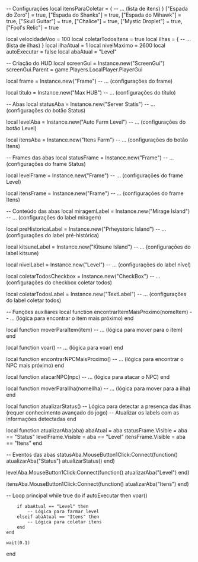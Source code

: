 -- Configurações
local itensParaColetar = {
    -- ... (lista de itens)
}
["Espada do Zoro"] = true,
    ["Espada do Shanks"] = true,
    ["Espada do Mihawk"] = true,
    ["Skull Guitar"] = true,
    ["Chalice"] = true,
    ["Mystic Droplet"] = true,
    ["Fool's Relic"] = true

local velocidadeVoo = 100
local coletarTodosItens = true
local ilhas = {
    -- ... (lista de ilhas)
}
local ilhaAtual = 1
local nivelMaximo = 2600
local autoExecutar = false
local abaAtual = "Level"

-- Criação do HUD
local screenGui = Instance.new("ScreenGui")
screenGui.Parent = game.Players.LocalPlayer.PlayerGui

local frame = Instance.new("Frame")
-- ... (configurações do frame)

local titulo = Instance.new("Max HUB")
-- ... (configurações do título)

-- Abas
local statusAba = Instance.new("Server Statis")
-- ... (configurações do botão Status)

local levelAba = Instance.new("Auto Farm Level")
-- ... (configurações do botão Level)
    
local itensAba = Instance.new("Itens Farm")
-- ... (configurações do botão Itens)

-- Frames das abas
local statusFrame = Instance.new("Frame")
-- ... (configurações do frame Status)

local levelFrame = Instance.new("Frame")
-- ... (configurações do frame Level)

local itensFrame = Instance.new("Frame")
-- ... (configurações do frame Itens)

-- Conteúdo das abas
local miragemLabel = Instance.new("Mirage Island")
-- ... (configurações do label miragem)

local preHistoricaLabel = Instance.new("Prheystoric Island")
-- ... (configurações do label pré-histórica)

local kitsuneLabel = Instance.new("Kitsune Island")
-- ... (configurações do label kitsune)

local nivelLabel = Instance.new("Level")
-- ... (configurações do label nível)

local coletarTodosCheckbox = Instance.new("CheckBox")
-- ... (configurações do checkbox coletar todos)

local coletarTodosLabel = Instance.new("TextLabel")
-- ... (configurações do label coletar todos)

-- Funções auxiliares
local function encontrarItemMaisProximo(nomeItem)
    -- ... (lógica para encontrar o item mais próximo)
end

local function moverParaItem(item)
    -- ... (lógica para mover para o item)
end

local function voar()
    -- ... (lógica para voar)
end

local function encontrarNPCMaisProximo()
    -- ... (lógica para encontrar o NPC mais próximo)
end

local function atacarNPC(npc)
    -- ... (lógica para atacar o NPC)
end

local function moverParaIlha(nomeIlha)
    -- ... (lógica para mover para a ilha)
end

local function atualizarStatus()
    -- Lógica para detectar a presença das ilhas (requer conhecimento avançado do jogo)
    -- Atualizar os labels com as informações detectadas
end

local function atualizarAba(aba)
    abaAtual = aba
    statusFrame.Visible = aba == "Status"
    levelFrame.Visible = aba == "Level"
    itensFrame.Visible = aba == "Itens"
end

-- Eventos das abas
statusAba.MouseButton1Click:Connect(function()
    atualizarAba("Status")
    atualizarStatus()
end)

levelAba.MouseButton1Click:Connect(function()
    atualizarAba("Level")
end)

itensAba.MouseButton1Click:Connect(function()
    atualizarAba("Itens")
end)

-- Loop principal
while true do
    if autoExecutar then
        voar()

        if abaAtual == "Level" then
            -- Lógica para farmar level
        elseif abaAtual == "Itens" then
            -- Lógica para coletar itens
        end
    end

    wait(0.1)
end
